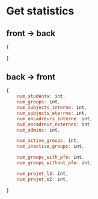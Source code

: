 # Get statistics
## front -> back
```js
{
	
}
```
## back -> front
```js
{
	num_students: int,
	num_groups: int,
	num_subjects_interne: int,
	num_subjects_eterrne: int,
	num_encadreurs_interne: int,
	num_encadreur_externes: int
	num_admins: int,

	num_active_groups: int,
	num_inactive_groups: int,

	num_groups_with_pfe: int,
	num_groups_without_pfe: int,

	num_projet_l3: int,
	num_projet_m2: int,
	
}
```

